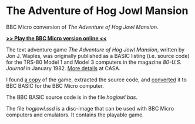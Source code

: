 # The Adventure of Hog Jowl Mansion

BBC Micro conversion of *The Adventure of Hog Jowl Mansion*.

[**>> Play the BBC Micro version online <<**](http://bbcmicro.co.uk//jsbeeb/play.php?autoboot&disc=https://raw.githubusercontent.com/ahope1/hog-jowl-mansion/main/hogjowl.ssd)

The text adventure game *The Adventure of Hog Jowl Mansion*, written by Jon J. Waples, was originally published as a BASIC listing (i.e. source code) for the TRS-80 Model 1 and Model 3 computers in the magazine *80-U.S. Journal* in January 1982. [More details](http://www.solutionarchive.com/game/id%2C7098/Adventure+of+Hog+Jowl+Mansion%2C+The.html) at CASA.

I found [a copy](https://www.planetemu.net/roms/tandy-radio-shack-trs-80-model-1?page=H) of the game, extracted the source code, and [converted](https://github.com/ahope1/hog-jowl-mansion/compare/a86ab93...9199b71#diff-ffc3daad39ba03585b6331dac0ca7cb587a5455c429b821525ee5ca6270bc334) it to BBC BASIC for the BBC Micro computer.

The BBC BASIC source code is in the file *hogjowl.bas*. 

The file *hogjowl.ssd* is a disc-image that can be used with BBC Micro computers and emulators. It contains the playable game. 
